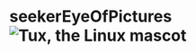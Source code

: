 # seekerEyeOfPictures ![Tux, the Linux mascot](seekerEyeOfPictures/src/assets/images/iconSearching.png)
